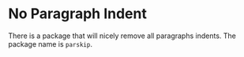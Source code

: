 # No Paragraph Indent

There is a package that will nicely remove all paragraphs indents. The package
name is `parskip`.
